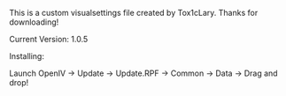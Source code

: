 This is a custom visualsettings file created by Tox1cLary. Thanks for downloading!

Current Version: 1.0.5

Installing:

Launch OpenIV -> Update -> Update.RPF -> Common -> Data -> Drag and drop!
